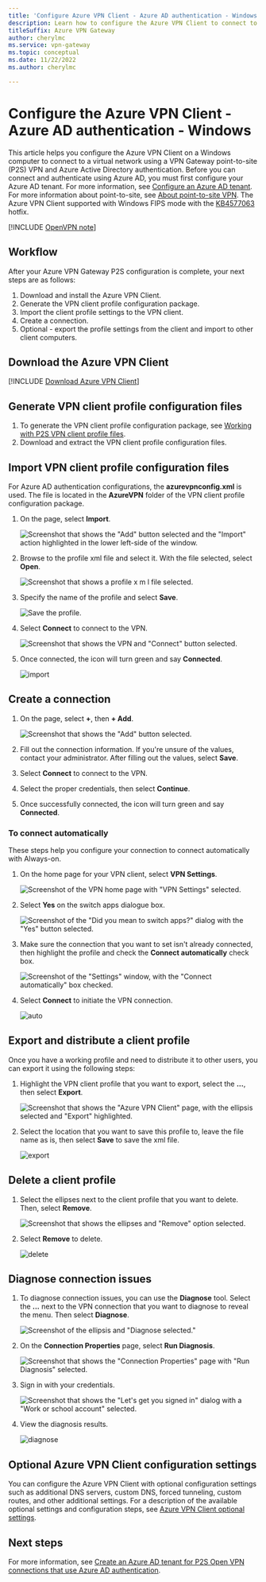 ```yaml
---
title: 'Configure Azure VPN Client - Azure AD authentication - Windows'
description: Learn how to configure the Azure VPN Client to connect to a VNet using VPN Gateway point-to-site VPN, OpenVPN protocol connections, and Azure AD authentication from a Windows computer.
titleSuffix: Azure VPN Gateway
author: cherylmc
ms.service: vpn-gateway
ms.topic: conceptual
ms.date: 11/22/2022
ms.author: cherylmc

---
```

# Configure the Azure VPN Client - Azure AD authentication - Windows

This article helps you configure the Azure VPN Client on a Windows computer to connect to a virtual network using a VPN Gateway point-to-site (P2S) VPN and Azure Active Directory authentication. Before you can connect and authenticate using Azure AD, you must first configure your Azure AD tenant. For more information, see [Configure an Azure AD tenant](openvpn-azure-ad-tenant.md). For more information about point-to-site, see [About point-to-site VPN](point-to-site-about.md). The Azure VPN Client supported with Windows FIPS mode with the [KB4577063](https://support.microsoft.com/help/4577063/windows-10-update-kb4577063) hotfix.

[!INCLUDE [OpenVPN note](../../includes/vpn-gateway-openvpn-auth-include.md)]

## <a name="workflow"></a>Workflow

After your Azure VPN Gateway P2S configuration is complete, your next steps are as follows:

1. Download and install the Azure VPN Client.
1. Generate the VPN client profile configuration package.
1. Import the client profile settings to the VPN client.
1. Create a connection.
1. Optional - export the profile settings from the client and import to other client computers.

## <a name="download"></a>Download the Azure VPN Client

[!INCLUDE [Download Azure VPN Client](../../includes/vpn-gateway-download-vpn-client.md)]

## <a name="generate"></a>Generate VPN client profile configuration files

1. To generate the VPN client profile configuration package, see [Working with P2S VPN client profile files](about-vpn-profile-download.md).
1. Download and extract the VPN client profile configuration files.

## <a name="import"></a>Import VPN client profile configuration files

For Azure AD authentication configurations, the **azurevpnconfig.xml** is used. The file is located in the **AzureVPN** folder of the VPN client profile configuration package.

1. On the page, select **Import**.

    ![Screenshot that shows the "Add" button selected and the "Import" action highlighted in the lower left-side of the window.](./media/openvpn-azure-ad-client/import/import1.jpg)

1. Browse to the profile xml file and select it. With the file selected, select **Open**.

    ![Screenshot that shows a profile x m l file selected.](./media/openvpn-azure-ad-client/import/import2.jpg)

1. Specify the name of the profile and select **Save**.

    ![Save the profile.](./media/openvpn-azure-ad-client/import/import3.jpg)

1. Select **Connect** to connect to the VPN.

    ![Screenshot that shows the VPN and "Connect" button selected.](./media/openvpn-azure-ad-client/import/import4.jpg)

1. Once connected, the icon will turn green and say **Connected**.

    ![import](./media/openvpn-azure-ad-client/import/import5.jpg)

## <a name="connection"></a>Create a connection

1. On the page, select **+**, then **+ Add**.

    ![Screenshot that shows the "Add" button selected.](./media/openvpn-azure-ad-client/create/create1.jpg)

1. Fill out the connection information. If you're unsure of the values, contact your administrator. After filling out the values, select **Save**.

1. Select **Connect** to connect to the VPN.

1. Select the proper credentials, then select **Continue**.

1. Once successfully connected, the icon will turn green and say **Connected**.

### <a name="autoconnect"></a>To connect automatically

These steps help you configure your connection to connect automatically with Always-on.

1. On the home page for your VPN client, select **VPN Settings**.

    ![Screenshot of the VPN home page with "VPN Settings" selected.](./media/openvpn-azure-ad-client/auto/auto1.jpg)

1. Select **Yes** on the switch apps dialogue box.

    ![Screenshot of the "Did you mean to switch apps?" dialog with the "Yes" button selected.](./media/openvpn-azure-ad-client/auto/auto2.jpg)

1. Make sure the connection that you want to set isn't already connected, then highlight the profile and check the **Connect automatically** check box.

    ![Screenshot of the "Settings" window, with the "Connect automatically" box checked.](./media/openvpn-azure-ad-client/auto/auto3.jpg)

1. Select **Connect** to initiate the VPN connection.

    ![auto](./media/openvpn-azure-ad-client/auto/auto4.jpg)

## <a name="export"></a>Export and distribute a client profile

Once you have a working profile and need to distribute it to other users, you can export it using the following steps:

1. Highlight the VPN client profile that you want to export, select the **...**, then select **Export**.

    ![Screenshot that shows the "Azure VPN Client" page, with the ellipsis selected and "Export" highlighted.](./media/openvpn-azure-ad-client/export/export1.jpg)

1. Select the location that you want to save this profile to, leave the file name as is, then select **Save** to save the xml file.

    ![export](./media/openvpn-azure-ad-client/export/export2.jpg)

## <a name="delete"></a>Delete a client profile

1. Select the ellipses next to the client profile that you want to delete. Then, select **Remove**.

    ![Screenshot that shows the ellipses and "Remove" option selected.](./media/openvpn-azure-ad-client/delete/delete1.jpg)

1. Select **Remove** to delete.

    ![delete](./media/openvpn-azure-ad-client/delete/delete2.jpg)

## <a name="diagnose"></a>Diagnose connection issues

1. To diagnose connection issues, you can use the **Diagnose** tool. Select the **...** next to the VPN connection that you want to diagnose to reveal the menu. Then select **Diagnose**.

    ![Screenshot of the ellipsis and "Diagnose selected."](./media/openvpn-azure-ad-client/diagnose/diagnose1.jpg)

1. On the **Connection Properties** page, select **Run Diagnosis**.

    ![Screenshot that shows the "Connection Properties" page with "Run Diagnosis" selected.](./media/openvpn-azure-ad-client/diagnose/diagnose2.jpg)

1. Sign in with your credentials.

    ![Screenshot that shows the "Let's get you signed in" dialog with a "Work or school account" selected.](./media/openvpn-azure-ad-client/diagnose/diagnose3.jpg)

1. View the diagnosis results.

    ![diagnose](./media/openvpn-azure-ad-client/diagnose/diagnose4.jpg)

## Optional Azure VPN Client configuration settings

You can configure the Azure VPN Client with optional configuration settings such as additional DNS servers, custom DNS, forced tunneling, custom routes, and other additional settings. For a description of the available optional settings and configuration steps, see [Azure VPN Client optional settings](azure-vpn-client-optional-configurations.md).

## Next steps

For more information, see [Create an Azure AD tenant for P2S Open VPN connections that use Azure AD authentication](openvpn-azure-ad-tenant.md).
